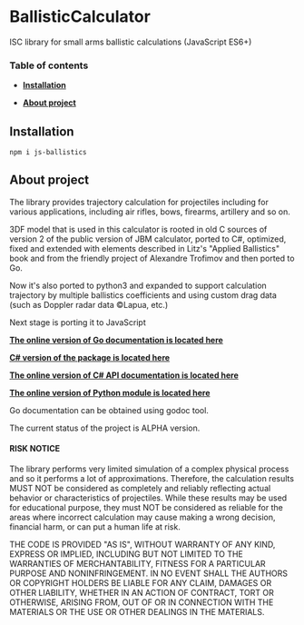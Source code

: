 # BallisticCalculator
ISC library for small arms ballistic calculations (JavaScript ES6+)

### Table of contents
* **[Installation](#installation)**
<!--   * [Latest stable](#latest-stable-release-from-pypi)
  * [From sources](#installing-from-sources)
  * [Clone and build](#clone-and-build)
* **[Usage](#usage)**
  * **[Jupyter notebook](#jupyter-notebook)**
  * [Units of measure](#unit-manipulation-syntax)
  * [An example of calculations](#an-example-of-calculations)
  * [Output example](#example-of-the-formatted-output)
* **[Older versions]()**
  * [v1.0.x](https://github.com/o-murphy/py_ballisticcalc/tree/v1.0.12)
* **[Contributors](#contributors)**
* **[Sister projects](#sister-projects)** -->
* **[About project](#about-project)**


## Installation
```shell
npm i js-ballistics
```

## About project

The library provides trajectory calculation for projectiles including for various
applications, including air rifles, bows, firearms, artillery and so on.

3DF model that is used in this calculator is rooted in old C sources of version 2 of the public version of JBM
calculator, ported to C#, optimized, fixed and extended with elements described in
Litz's "Applied Ballistics" book and from the friendly project of Alexandre Trofimov
and then ported to Go.

Now it's also ported to python3 and expanded to support calculation trajectory by 
multiple ballistics coefficients and using custom drag data (such as Doppler radar data ©Lapua, etc.)

Next stage is porting it to JavaScript

**[The online version of Go documentation is located here](https://godoc.org/github.com/gehtsoft-usa/go_ballisticcalc)**

**[C# version of the package is located here](https://github.com/gehtsoft-usa/BallisticCalculator1)**

**[The online version of C# API documentation is located here](https://gehtsoft-usa.github.io/BallisticCalculator/web-content.html)**

**[The online version of Python module is located here](https://github.com/o-murphy/py_ballisticcalc)**

Go documentation can be obtained using godoc tool.

The current status of the project is ALPHA version.

#### RISK NOTICE

The library performs very limited simulation of a complex physical process and so it performs a lot of approximations. Therefore, the calculation results MUST NOT be considered as completely and reliably reflecting actual behavior or characteristics of projectiles. While these results may be used for educational purpose, they must NOT be considered as reliable for the areas where incorrect calculation may cause making a wrong decision, financial harm, or can put a human life at risk.

THE CODE IS PROVIDED "AS IS", WITHOUT WARRANTY OF ANY KIND, EXPRESS OR IMPLIED, INCLUDING BUT NOT LIMITED TO THE WARRANTIES OF MERCHANTABILITY, FITNESS FOR A PARTICULAR PURPOSE AND NONINFRINGEMENT. IN NO EVENT SHALL THE AUTHORS OR COPYRIGHT HOLDERS BE LIABLE FOR ANY CLAIM, DAMAGES OR OTHER LIABILITY, WHETHER IN AN ACTION OF CONTRACT, TORT OR OTHERWISE, ARISING FROM, OUT OF OR IN CONNECTION WITH THE MATERIALS OR THE USE OR OTHER DEALINGS IN THE MATERIALS.

